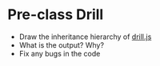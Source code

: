 # Pre-class Drill

- Draw the inheritance hierarchy of [drill.js](drill.js)
- What is the output? Why?
- Fix any bugs in the code
